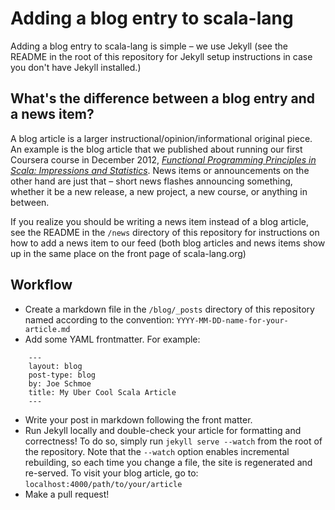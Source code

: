 # Adding a blog entry to scala-lang

Adding a blog entry to scala-lang is simple – we use Jekyll (see the README in
the root of this repository for Jekyll setup instructions in case you don't
have Jekyll installed.)

## What's the difference between a blog entry and a news item?

A blog article is a larger instructional/opinion/informational original piece.
An example is the blog article that we published about running our first
Coursera course in December 2012,
_[Functional Programming Principles in Scala: Impressions and Statistics](http://docs.scala-lang.org/news/functional-programming-principles-in-scala-impressions-and-statistics.html)_.
News items
or announcements on the other hand are just that – short news flashes
announcing something, whether it be a new release, a new project, a new
course, or anything in between.

If you realize you should be writing a news item instead of a blog article,
see the README in the `/news` directory of this repository for instructions on
how to add a news item to our feed (both blog articles and news items show up
in the same place on the front page of scala-lang.org)

## Workflow

- Create a markdown file in the `/blog/_posts` directory of this repository named according to the convention: `YYYY-MM-DD-name-for-your-article.md`
- Add some YAML frontmatter. For example:

```
    ---
    layout: blog
    post-type: blog
    by: Joe Schmoe
    title: My Uber Cool Scala Article
    ---
```

- Write your post in markdown following the front matter.
- Run Jekyll locally and double-check your article for formatting and correctness! To do so, simply run `jekyll serve --watch` from the root of the repository. Note that the `--watch` option enables incremental rebuilding, so each time you change a file, the site is regenerated and re-served. To visit your blog article, go to: `localhost:4000/path/to/your/article`
- Make a pull request!
